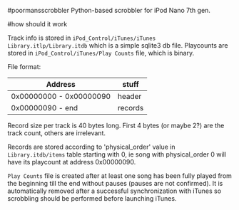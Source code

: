 #poormansscrobbler
Python-based scrobbler for iPod Nano 7th gen.

#how should it work

Track info is stored in `iPod_Control/iTunes/iTunes Library.itlp/Library.itdb` which is a simple sqlite3 db file. Playcounts are stored in `iPod_Control/iTunes/Play Counts` file, which is binary.

File format:

| Address | stuff |
| --- | --- |
| 0x00000000 - 0x00000090 | header |
| 0x00000090 - end | records |

Record size per track is 40 bytes long. First 4 bytes (or maybe 2?) are the track count, others are irrelevant.

Records are stored according to 'physical_order' value in `Library.itdb/items` table starting with 0, ie song with physical_order 0 will have its playcount at address 0x00000090.

`Play Counts` file is created after at least one song has been fully played from the beginning till the end without pauses (pauses are not confirmed). It is automatically removed after a successful synchronization with iTunes so scrobbling should be performed before launching iTunes.